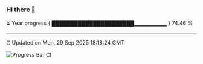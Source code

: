 ### Hi there 👋

⏳ Year progress { ██████████████████████▁▁▁▁▁▁▁▁ } 74.46 %

---

⏰ Updated on Mon, 29 Sep 2025 18:18:24 GMT

![Progress Bar CI](https://github.com/code-lakshay/GitHub-Actions-Demo/workflows/Progress%20Bar%20CI/badge.svg)
